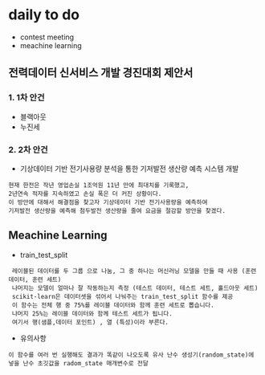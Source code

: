 # daily to do

- contest meeting
- meachine learning

## 전력데이터 신서비스 개발 경진대회 제안서

### 1. 1차 안건

- 블랙아웃
- 누진세

### 2. 2차 안건

- 기상데이터 기반 전기사용량 분석을 통한 기저발전 생산량 예측 시스템 개발

```
현재 한전은 작년 영업손실 1조억원 11년 만에 최대치를 기록했고,
2년연속 적자를 지속하였고 손실 폭은 더 커진 상황이다.
이 방안에 대해서 해결점을 찾고자 기상데이터 기반 전기사용량을 예측하여
기저발전 생산량을 예측해 첨두발전 생산량을 줄여 요금을 절감할 방안을 찾겠다.
```

## Meachine Learning

- train_test_split

```
 레이블된 데이터를 두 그룹 으로 나눔, 그 중 하나는 머신러닝 모델을 만들 때 사용 (훈련 데이터, 훈련 세트)
 나머지는 모델이 얼마나 잘 작동하는지 측정 (테스트 데이터, 테스트 세트, 홀드아웃 세트)
 scikit-learn은 데이터셋을 섞어서 나눠주는 train_test_split 함수를 제공
 이 함수는 전체 행 중 75%를 레이블 데이터와 함께 훈련 세트로 뽑습니다.
 나머지 25%는 레이블 데이터와 함께 테스트 세트가 됩니다.
 여기서 행(샘플,데이터 포인트) , 열 (특성)이라 부른다.
```

- 유의사항

```
이 함수를 여러 번 실행해도 결과가 똑같이 나오도록 유사 난수 생성기(random_state)에 넣을 난수 초깃값을 radom_state 매개변수로 전달
```
